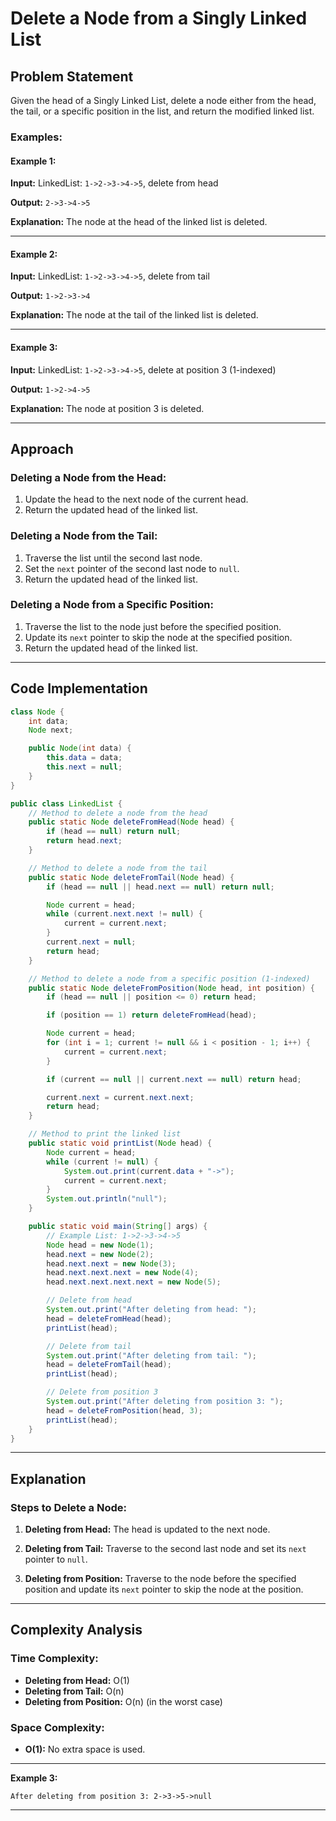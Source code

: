 # Delete a Node from a Singly Linked List

## Problem Statement
Given the head of a Singly Linked List, delete a node either from the head, the tail, or a specific position in the list, and return the modified linked list.

### Examples:

#### Example 1:
**Input:** 
LinkedList: `1->2->3->4->5`, delete from head

**Output:** 
`2->3->4->5`

**Explanation:** 
The node at the head of the linked list is deleted.

---

#### Example 2:
**Input:** 
LinkedList: `1->2->3->4->5`, delete from tail

**Output:** 
`1->2->3->4`

**Explanation:** 
The node at the tail of the linked list is deleted.

---

#### Example 3:
**Input:** 
LinkedList: `1->2->3->4->5`, delete at position 3 (1-indexed)

**Output:** 
`1->2->4->5`

**Explanation:** 
The node at position 3 is deleted.

---

## Approach

### Deleting a Node from the Head:
1. Update the head to the next node of the current head.
2. Return the updated head of the linked list.

### Deleting a Node from the Tail:
1. Traverse the list until the second last node.
2. Set the `next` pointer of the second last node to `null`.
3. Return the updated head of the linked list.

### Deleting a Node from a Specific Position:
1. Traverse the list to the node just before the specified position.
2. Update its `next` pointer to skip the node at the specified position.
3. Return the updated head of the linked list.

---

## Code Implementation

```java
class Node {
    int data;
    Node next;

    public Node(int data) {
        this.data = data;
        this.next = null;
    }
}

public class LinkedList {
    // Method to delete a node from the head
    public static Node deleteFromHead(Node head) {
        if (head == null) return null;
        return head.next;
    }

    // Method to delete a node from the tail
    public static Node deleteFromTail(Node head) {
        if (head == null || head.next == null) return null;

        Node current = head;
        while (current.next.next != null) {
            current = current.next;
        }
        current.next = null;
        return head;
    }

    // Method to delete a node from a specific position (1-indexed)
    public static Node deleteFromPosition(Node head, int position) {
        if (head == null || position <= 0) return head;

        if (position == 1) return deleteFromHead(head);

        Node current = head;
        for (int i = 1; current != null && i < position - 1; i++) {
            current = current.next;
        }

        if (current == null || current.next == null) return head;

        current.next = current.next.next;
        return head;
    }

    // Method to print the linked list
    public static void printList(Node head) {
        Node current = head;
        while (current != null) {
            System.out.print(current.data + "->");
            current = current.next;
        }
        System.out.println("null");
    }

    public static void main(String[] args) {
        // Example List: 1->2->3->4->5
        Node head = new Node(1);
        head.next = new Node(2);
        head.next.next = new Node(3);
        head.next.next.next = new Node(4);
        head.next.next.next.next = new Node(5);

        // Delete from head
        System.out.print("After deleting from head: ");
        head = deleteFromHead(head);
        printList(head);

        // Delete from tail
        System.out.print("After deleting from tail: ");
        head = deleteFromTail(head);
        printList(head);

        // Delete from position 3
        System.out.print("After deleting from position 3: ");
        head = deleteFromPosition(head, 3);
        printList(head);
    }
}
```

---

## Explanation

### Steps to Delete a Node:
1. **Deleting from Head:**
   The head is updated to the next node.

2. **Deleting from Tail:**
   Traverse to the second last node and set its `next` pointer to `null`.

3. **Deleting from Position:**
   Traverse to the node before the specified position and update its `next` pointer to skip the node at the position.

---

## Complexity Analysis

### Time Complexity:
- **Deleting from Head:** O(1)
- **Deleting from Tail:** O(n)
- **Deleting from Position:** O(n) (in the worst case)

### Space Complexity:
- **O(1):** No extra space is used.

---



**Example 3:**
```
After deleting from position 3: 2->3->5->null
```

---

